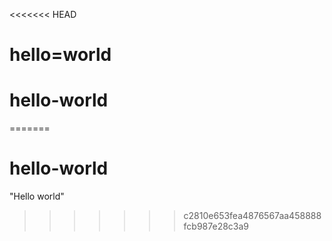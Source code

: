 <<<<<<< HEAD
# hello=world
# hello-world
=======
# hello-world
"Hello world"
>>>>>>> c2810e653fea4876567aa458888fcb987e28c3a9
